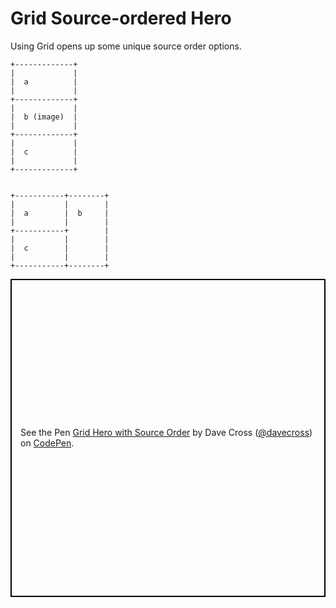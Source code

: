 # Grid Source-ordered Hero  
  
Using Grid opens up some unique source order options.  
  
```  
+-------------+  
|             |  
|  a          |  
|             |  
+-------------+  
|             |  
|  b (image)  |  
|             |  
+-------------+  
|             |  
|  c          |  
|             |  
+-------------+  
  
  
+-----------+--------+  
|           |        |  
|  a        |  b     |  
|           |        |  
+-----------+        |  
|           |        |  
|  c        |        |  
|           |        |  
+-----------+--------+  
```  
  
<p class="codepen" data-height="509" data-theme-id="0" data-default-tab="result" data-user="davecross" data-slug-hash="1b2d336b1d012e04c9e6f209ad07a193" style="height: 509px; box-sizing: border-box; display: flex; align-items: center; justify-content: center; border: 2px solid black; margin: 1em 0; padding: 1em;" data-pen-title="Grid Hero with Source Order">
  <span>See the Pen <a href="https://codepen.io/davecross/pen/1b2d336b1d012e04c9e6f209ad07a193/">
  Grid Hero with Source Order</a> by Dave Cross (<a href="https://codepen.io/davecross">@davecross</a>)
  on <a href="https://codepen.io">CodePen</a>.</span>
</p>

<codepen/>
